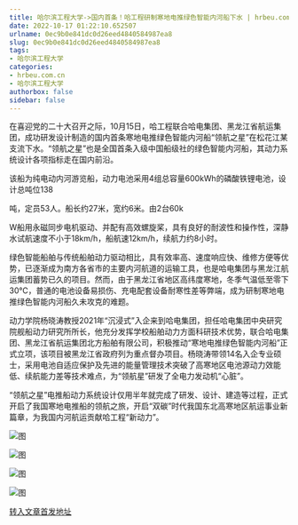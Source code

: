 ```yaml
---
title: 哈尔滨工程大学->国内首条！哈工程研制寒地电推绿色智能内河船下水 | hrbeu.com.cn
date: 2022-10-17 01:22:10.652507
urlname: 0ec9b0e841dc0d26eed4840584987ea8
slug: 0ec9b0e841dc0d26eed4840584987ea8
tags: 
- 哈尔滨工程大学
categories:
- hrbeu.com.cn
- 哈尔滨工程大学
authorbox: false
sidebar: false
---
```

在喜迎党的二十大召开之际，10月15日，哈工程联合哈电集团、黑龙江省航运集团，成功研发设计制造的国内首条寒地电推绿色智能内河船“领航之星”在松花江某支流下水。“领航之星”也是全国首条入级中国船级社的绿色智能内河船，其动力系统设计各项指标走在国内前沿。

该船为纯电动内河游览船，动力电池采用4组总容量600kWh的磷酸铁锂电池，设计总吨位138

吨，定员53人。船长约27米，宽约6米。由2台60k
<!--more-->
W船用永磁同步电机驱动、并配有高效螺旋桨，具有良好的耐波性和操作性，深静水试航速度不小于18km/h，船航速12km/h，续航力约8小时。

绿色智能船舶与传统船舶动力驱动相比，具有效率高、速度响应快、维修方便等优势，已逐渐成为南方各省市的主要内河航道的运输工具，也是哈电集团与黑龙江航运集团蓄势已久的项目。然而，由于黑龙江省地区高纬度寒地，冬季气温低至零下30℃，普通的电池设备易损伤、充电配套设备耐寒性差等弊端，成为研制寒地电推绿色智能内河船久未攻克的难题。

动力学院杨晓涛教授2021年“沉浸式”入企来到哈电集团，担任哈电集团中央研究院舰船动力研究所所长，他充分发挥学校船舶动力方面科研技术优势，联合哈电集团、黑龙江省航运集团北方船舶有限公司，积极推动“寒地电推绿色智能内河船”正式立项，该项目被黑龙江省政府列为重点督办项目。杨晓涛带领14名入企专业硕士，采用电池自适应保护及先进的能量管理技术突破了高寒地区电池源动力效能低、续航能力差等技术难点，为“领航星”研发了全电力发动机“心脏”。

“领航之星”电推船动力系统设计仅用半年就完成了研发、设计、建造等过程，正式开启了我国寒地电推船的领航之旅，开启“双碳”时代我国东北高寒地区航运事业新篇章，为我国内河航运贡献哈工程“新动力”。

![图](http://gongxue.cn/__local/B/B8/67/0CA3331CCDD5E9AB86862837FE1_293CC616_12AAA.jpg)

![图](http://gongxue.cn/__local/1/3E/CF/41D4A7ECC09EE07CD3E9E5B1E61_0E7567EB_139B3.jpg)

![图](http://gongxue.cn/__local/A/09/2A/E2F1D920CD3F3C86DA237343DA2_BBD7D5AD_4095.jpg)

![图](http://gongxue.cn/__local/1/AA/97/802D90809E8F1FA59D06DF1D2AF_1BDE707F_1250C.jpg)

[转入文章首发地址](http://gongxue.cn/info/1141/73236.htm)